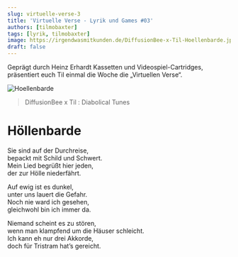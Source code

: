 ```yaml
---
slug: virtuelle-verse-3
title: 'Virtuelle Verse - Lyrik und Games #03'
authors: [tilmobaxter]
tags: [lyrik, tilmobaxter]
image: https://irgendwasmitkunden.de/DiffusionBee-x-Til-Hoellenbarde.jpg
draft: false
---
```


Geprägt durch Heinz Erhardt Kassetten und Videospiel-Cartridges, präsentiert euch Til einmal die Woche die „Virtuellen Verse“.
<!--truncate-->

![Hoellenbarde](https://irgendwasmitkunden.de/DiffusionBee-x-Til-Hoellenbarde.jpg)
> DiffusionBee x Til : Diabolical Tunes

# Höllenbarde

Sie sind auf der Durchreise, <br/>
bepackt mit Schild und Schwert. <br/>
Mein Lied begrüßt hier jeden, <br/>
der zur Hölle niederfährt. <br/>

Auf ewig ist es dunkel, <br/>
unter uns lauert die Gefahr. <br/>
Noch nie ward ich gesehen, <br/>
gleichwohl bin ich immer da. <br/>

Niemand scheint es zu stören, <br/> 
wenn man klampfend um die Häuser schleicht. <br/>
Ich kann eh nur drei Akkorde, <br/> 
doch für Tristram hat’s gereicht. <br/>
